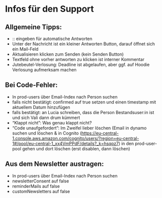 # Infos für den Support

## Allgemeine Tipps:

- :: eingeben für automatische Antworten
- Unter der Nachricht ist ein kleiner Antworten Button, darauf öffnet sich ein Mail-Feld
- Aktualisieren klicken zum Senden (kein Senden Button)
- Textfeld ohne vorher antworten zu klicken ist interner Kommentar
- Jutebeutel-Verlosung: Deadline ist abgelaufen, aber ggf. auf Hoodie Verlosung aufmerksam machen

## Bei Code-Fehler:

- In prod-users über Email-Index nach Person suchen
- falls nicht bestätigt: confirmed auf true setzen und einen timestamp mit aktuellem Datum hinzufügen
- falls bestätigt: an Lucia schreiben, dass die Person Bestandsuser:in ist und sich Vali dann drum kümmert
- “Klappt nicht”: Was genau klappt nicht?
- “Code unaufgefordert”: Im Zweifel lieber löschen (Email in dynamo suchen und löschen & in Cognito (https://eu-central-1.console.aws.amazon.com/cognito/users/?region=eu-central-1#/pool/eu-central-1_xx4VmPPdF/details?_k=hsqpz7) in den prod-user-pool gehen und dort löschen (erst disablen, dann löschen)

## Aus dem Newsletter austragen:

- In prod-users über Email-Index nach Person suchen
- newsletterConsent auf false
- reminderMails auf false
- customNewsletters auf false
